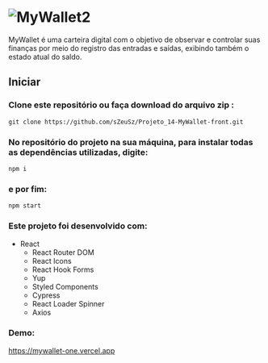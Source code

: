 # ![MyWallet2](https://user-images.githubusercontent.com/87550368/143923173-b34d55e9-453d-4f84-b280-acd04802c755.png)

MyWallet é uma carteira digital com o objetivo de observar e controlar suas finanças por meio do registro das entradas e saídas, exibindo também o estado atual do saldo.

## Iniciar

### Clone este repositório ou faça download do arquivo zip :

`git clone https://github.com/sZeuSz/Projeto_14-MyWallet-front.git`

### No repositório do projeto na sua máquina, para instalar todas as dependências utilizadas, digite:

`npm i`

### e por fim:

`npm start`

### Este projeto foi desenvolvido com:

- React
  - React Router DOM
  - React Icons
  - React Hook Forms
  - Yup
  - Styled Components
  - Cypress
  - React Loader Spinner
  - Axios

### Demo:

https://mywallet-one.vercel.app
